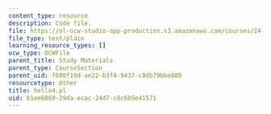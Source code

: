 ```yaml
---
content_type: resource
description: Code file.
file: https://ol-ocw-studio-app-production.s3.amazonaws.com/courses/24-964-topics-in-phonology-fall-2004/b1ee686929daecac24d7c8c605e41571_hello4.pl
file_type: text/plain
learning_resource_types: []
ocw_type: OCWFile
parent_title: Study Materials
parent_type: CourseSection
parent_uid: f600f19d-ae22-b3f4-9437-c8db79bbe880
resourcetype: Other
title: hello4.pl
uid: b1ee6869-29da-ecac-24d7-c8c605e41571
---
```

